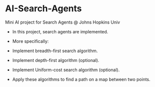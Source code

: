 # AI-Search-Agents
Mini AI project for Search Agents @ Johns Hopkins Univ

- In this project, search agents are implemented.

- More specifically:

- Implement breadth-first search algorithm.
- Implement depth-first algorithm (optional).
- Implement Uniform-cost search algorithm (optional).
- Apply these algorithms to find a path on a map between two points.
